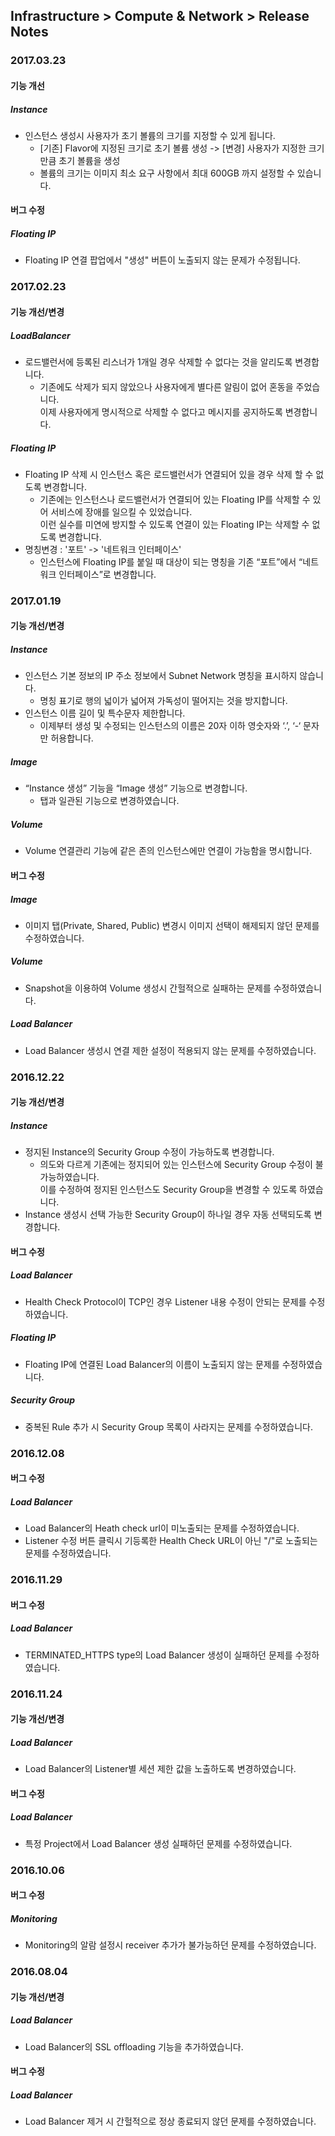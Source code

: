 ## Infrastructure > Compute & Network > Release Notes

### 2017.03.23

#### 기능 개선

##### Instance

* 인스턴스 생성시 사용자가 초기 볼륨의 크기를 지정할 수 있게 됩니다.
    * [기존] Flavor에 지정된 크기로 초기 볼륨 생성 -> [변경] 사용자가 지정한 크기 만큼 초기 볼륨을 생성
    * 볼륨의 크기는 이미지 최소 요구 사항에서 최대 600GB 까지 설정할 수 있습니다.

#### 버그 수정

##### Floating IP

* Floating IP 연결 팝업에서 "생성" 버튼이 노출되지 않는 문제가 수정됩니다.

### 2017.02.23

#### 기능 개선/변경

##### LoadBalancer

* 로드밸런서에 등록된 리스너가 1개일 경우 삭제할 수 없다는 것을 알리도록 변경합니다.
    * 기존에도 삭제가 되지 않았으나 사용자에게 별다른 알림이 없어 혼동을 주었습니다.<br/>이제 사용자에게 명시적으로 삭제할 수 없다고 메시지를 공지하도록 변경합니다.

##### Floating IP

* Floating IP 삭제 시 인스턴스 혹은 로드밸런서가 연결되어 있을 경우 삭제 할 수 없도록 변경합니다.
    * 기존에는 인스턴스나 로드밸런서가 연결되어 있는 Floating IP를 삭제할 수 있어 서비스에 장애를 일으킬 수 있었습니다.<br/>이런 실수를 미연에 방지할 수 있도록 연결이 있는 Floating IP는 삭제할 수 없도록 변경합니다.
* 명칭변경 : '포트' -> '네트워크 인터페이스'
    * 인스턴스에 Floating IP를 붙일 때 대상이 되는 명칭을 기존 “포트”에서 “네트워크 인터페이스”로 변경합니다.

### 2017.01.19

#### 기능 개선/변경

##### Instance

* 인스턴스 기본 정보의 IP 주소 정보에서 Subnet Network 명칭을 표시하지 않습니다.
    * 명칭 표기로 행의 넓이가 넓어져 가독성이 떨어지는 것을 방지합니다.
* 인스턴스 이름 길이 및 특수문자 제한합니다.
    * 이제부터 생성 및 수정되는 인스턴스의 이름은 20자 이하 영숫자와 ‘.’, ‘-‘ 문자만 허용합니다.

##### Image

* “Instance 생성” 기능을 “Image 생성” 기능으로 변경합니다.
    * 탭과 일관된 기능으로 변경하였습니다.

##### Volume

* Volume 연결관리 기능에 같은 존의 인스턴스에만 연결이 가능함을 명시합니다.
    

#### 버그 수정

##### Image

* 이미지 탭(Private, Shared, Public) 변경시 이미지 선택이 해제되지 않던 문제를 수정하였습니다.

##### Volume

* Snapshot을 이용하여 Volume 생성시 간헐적으로 실패하는 문제를 수정하였습니다.

##### Load Balancer

* Load Balancer 생성시 연결 제한 설정이 적용되지 않는 문제를 수정하였습니다.

### 2016.12.22

#### 기능 개선/변경

##### Instance
* 정지된 Instance의 Security Group 수정이 가능하도록 변경합니다.
    * 의도와 다르게 기존에는 정지되어 있는 인스턴스에 Security Group 수정이 불가능하였습니다.<br/>이를 수정하여 정지된 인스턴스도 Security Group을 변경할 수 있도록 하였습니다.
* Instance 생성시 선택 가능한 Security Group이 하나일 경우 자동 선택되도록 변경합니다.

#### 버그 수정

##### Load Balancer
* Health Check Protocol이 TCP인 경우 Listener 내용 수정이 안되는 문제를 수정하였습니다.

##### Floating IP
* Floating IP에 연결된 Load Balancer의 이름이 노출되지 않는 문제를 수정하였습니다.

##### Security Group
* 중복된 Rule 추가 시 Security Group 목록이 사라지는 문제를 수정하였습니다.

### 2016.12.08

#### 버그 수정

##### Load Balancer

* Load Balancer의 Heath check url이 미노출되는 문제를 수정하였습니다.
* Listener 수정 버튼 클릭시 기등록한 Health Check URL이 아닌 "/"로 노출되는 문제를 수정하였습니다.

### 2016.11.29

#### 버그 수정

##### Load Balancer

* TERMINATED_HTTPS type의 Load Balancer 생성이 실패하던 문제를 수정하였습니다.

### 2016.11.24

#### 기능 개선/변경

##### Load Balancer

* Load Balancer의 Listener별 세션 제한 값을 노출하도록 변경하였습니다.

#### 버그 수정 

##### Load Balancer

* 특정 Project에서 Load Balancer 생성 실패하던 문제를 수정하였습니다.

### 2016.10.06

#### 버그 수정

##### Monitoring

*  Monitoring의 알람 설정시 receiver 추가가 불가능하던 문제를 수정하였습니다.

### 2016.08.04

#### 기능 개선/변경

##### Load Balancer

* Load Balancer의 SSL offloading 기능을 추가하였습니다.

#### 버그 수정

##### Load Balancer

* Load Balancer 제거 시 간헐적으로 정상 종료되지 않던 문제를 수정하였습니다.

